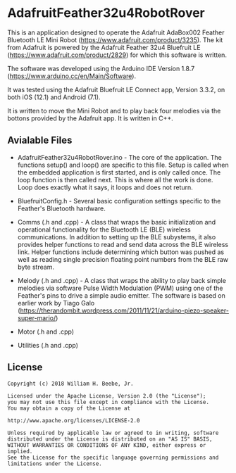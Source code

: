 # AdafruitFeather32u4RobotRover

This is an application designed to operate the Adafruit AdaBox002 Feather Bluetooth LE Mini Robot (https://www.adafruit.com/product/3235). The kit from Adafruit is powered by the Adafruit Feather 32u4 Bluefruit LE (https://www.adafruit.com/product/2829) for which this software is written.

The software was developed using the Arduino IDE Version 1.8.7 (https://www.arduino.cc/en/Main/Software).

It was tested using the Adafruit Bluefruit LE Connect app, Version 3.3.2, on both iOS (12.1) and Android (7.1).

It is written to move the Mini Robot and to play back four melodies via the bottons provided by the Adafruit app. It is written in C++.

## Avialable Files

+ AdafruitFeather32u4RobotRover.ino - The core of the application. The functions setup() and loop() are specific to this file. Setup is called when the embedded application is first started, and is only called once. The loop function is then called next. This is where all the work is done. Loop does exactly what it says, it loops and does not return.

+ BluefruitConfig.h - Several basic configuration settings specific to the Feather's Bluetooth hardware.

+ Comms (.h and .cpp) - A class that wraps the basic initialization and operational functionality for the Bluetooth LE (BLE) wireless communications. In addition to setting up the BLE subystems, it also provides helper functions to read and send data across the BLE wireless link. Helper functions include determining which button was pushed as well as reading single precision floating point numbers from the BLE raw byte stream.

+ Melody (.h and .cpp) - A class that wraps the ability to play back simple melodies via software Pulse Width Modulation (PWM) using one of the Feather's pins to drive a simple audio emitter. The software is based on earlier work by Tiago Galo (https://therandombit.wordpress.com/2011/11/21/arduino-piezo-speaker-super-mario/)

+ Motor (.h and .cpp)

+ Utilities (.h and .cpp)

## License

    Copyright (c) 2018 William H. Beebe, Jr.

    Licensed under the Apache License, Version 2.0 (the "License");
    you may not use this file except in compliance with the License.
    You may obtain a copy of the License at

    http://www.apache.org/licenses/LICENSE-2.0

    Unless required by applicable law or agreed to in writing, software
    distributed under the License is distributed on an "AS IS" BASIS,
    WITHOUT WARRANTIES OR CONDITIONS OF ANY KIND, either express or implied.
    See the License for the specific language governing permissions and
    limitations under the License.
